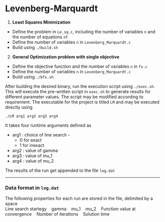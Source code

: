 # Levenberg-Marquardt

1. **Least Squares Minimization**
  * Define the problem in `Le_sq.c`, including the number of variables `n` and the number of equations `nf` 
  * Define the number of variables `n` in `Levenberg_Marquardt.c`
  * Build using `./build.sh`

2. **General Optimization problem with single objective**
  * Define the objective function and the number of variables `n` in `fx.c`
  * Define the number of variables `n` in `Levenberg_Marquardt.c`
  * Build using `./bfx.sh`

After building the desired binary, run the execution script using `./exec.sh`. This will execute the pre-written script in `exec.sh` to generate results for different parameter values. The script may be modified according to requirement. The executable for the project is titled `LM` and may be executed directly using

    ./LM arg1 arg2 arg3 arg4
    
It takes four runtime arguments defined as
* arg1 :  choice of line search - 
  * 0 for exact
  * 1 for inexact
* arg2 :  value of gamma
* arg3 :  value of mu_1
* arg4 :  value of mu_2

The results of the run get appended to the file `log.dat`

***
### Data format in `log.dat`   
The following properties for each run are stored in the file, delimited by a space   
Line search startegy &nbsp;&nbsp; gamma &nbsp;&nbsp; mu_1 &nbsp;&nbsp; mu_2 &nbsp;&nbsp; Function value at convergence &nbsp;&nbsp; Number of iterations &nbsp;&nbsp; Solution time
